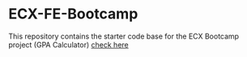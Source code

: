 # ECX-FE-Bootcamp
This repository contains the starter code base for the ECX Bootcamp project (GPA Calculator)
[check here](https://betikuoluwatobi.github.io/ECX-FE-Bootcamp/)
